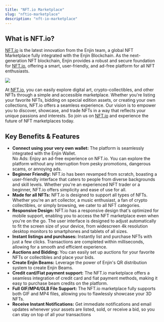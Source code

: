 ```yaml
---
title: "NFT.io Marketplace"
slug: "nftio-marketplace"
description: "nft-io-marketplace"
---
```

## What is NFT.io?

[NFT.io](http://nft.io/) is the latest innovation from the Enjin team, a global NFT Marketplace fully integrated with the Enjin Blockchain. As the next-generation NFT blockchain, Enjin provides a robust and secure foundation for [NFT.io](http://nft.io/), offering a smart, user-friendly, and ad-free platform for all NFT enthusiasts.

![](/img/components/7.png)

At [NFT.io](http://nft.io/), you can easily explore digital art, crypto-collectibles, and other NFTs through a simple and accessible marketplace. Whether you're listing your favorite NFTs, bidding on special edition assets, or creating your own collections, NFT.io offers a seamless experience. Our vision is to empower you to discover, showcase, and trade NFTs in a way that reflects your unique passions and interests. So join us on [NFT.io](https://nft.io/) and experience the future of NFT marketplaces today.

## Key Benefits & Features

- **Connect using your very own wallet:** The platform is seamlessly integrated with the Enjin Wallet.  
  No Ads: Enjoy an ad-free experience on NFT.io. You can explore the platform without any interruption from pesky promotions, dangerous scams, or annoying ads.
- **Beginner Friendly:** NFT.io has been revamped from scratch, boasting a user-friendly interface that caters to people from diverse backgrounds and skill levels. Whether you're an experienced NFT trader or a beginner, NFT.io offers simplicity and ease of use for all.
- **Made for all NFTs:** NFT.io is designed to support all types of NFTs. Whether you're an art collector, a music enthusiast, a fan of crypto collectibles, or simply browsing, we cater to all NFT categories.
- **Responsive Design:** NFT.io has a responsive design that's optimized for mobile support, enabling you to access the NFT marketplace even when you're on the go. The user interface is designed to adjust automatically to fit the screen size of your device, from widescreen 4k resolution desktop monitors to smartphones and tablets of all sizes.
- **Instant listings and purchases:** Instantly list and purchase NFTs with just a few clicks. Transactions are completed within milliseconds, allowing for a smooth and efficient experience.
- **Auctions and Bidding:** You can easily set up auctions for your favorite NFTs or collectibles and place your bids.
- **Create Enjin Beams:** Leverage the power of Enjin's QR distribution system to create Enjin Beams.
- **Credit card/Fiat payment support:** The NFT.io marketplace offers a seamless integration of credit card and fiat payment methods, making it easy to purchase beam credits on the platform.
- **Full GIF/MP4/GLB File Support:** The NFT.io marketplace fully supports both GIF and MP4 files, allowing you to flawlessly showcase your 3D NFTs.
- **Receive Instant Notifications:** Get immediate notifications and email updates whenever your assets are listed, sold, or receive a bid, so you can stay on top of all your transactions
